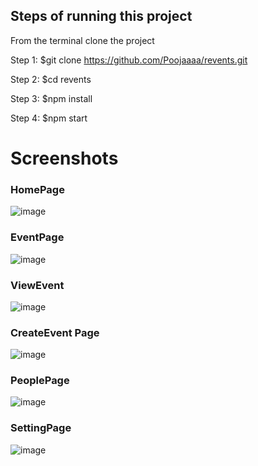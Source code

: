 ## Steps of running this project

From the terminal clone the project

  Step 1: $git clone https://github.com/Poojaaaa/revents.git

  Step 2: $cd revents

  Step 3: $npm install

  Step 4: $npm start

# Screenshots

### HomePage
![image](https://user-images.githubusercontent.com/13997802/43976693-641fb806-9c96-11e8-878c-da3b784ca598.png)

### EventPage
![image](https://user-images.githubusercontent.com/13997802/43976699-693564ee-9c96-11e8-8a8d-36b0b99d25b7.png)

### ViewEvent
![image](https://user-images.githubusercontent.com/13997802/43977082-d58b5ecc-9c97-11e8-86c8-ce5d9f3b96b7.png)

### CreateEvent Page
![image](https://user-images.githubusercontent.com/13997802/43976737-8d4c8600-9c96-11e8-9a21-c80bad9c519e.png)

### PeoplePage
![image](https://user-images.githubusercontent.com/13997802/43976832-e275f74c-9c96-11e8-847a-a5d1285d9d51.png)

### SettingPage
![image](https://user-images.githubusercontent.com/13997802/43976751-9a4059a4-9c96-11e8-8e79-39a00c1b13bc.png)
